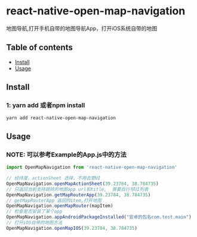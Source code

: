 # react-native-open-map-navigation
地图导航,打开手机自带的地图导航App，打开iOS系统自带的地图


## Table of contents
- [Install](#install)
- [Usage](#usage)

## Install
### 1: yarn add 或者npm install
`yarn add react-native-open-map-navigation  `


## Usage
### NOTE: 可以参考Example的App.js中的方法

```javascript
import OpenMapNavigation from 'react-native-open-map-navigation'

// 经纬度，actionSheet 选择，不用去管UI
OpenMapNavigation.openMapActionSheet(39.23784, 38.784735)
// 只返回当前支持跳转的地图app url和title,  需要自行写UI列表
OpenMapNavigation.getMapRouterApp(39.23784, 38.784735)
// getMapRouterApp 返回的item,打开地图
OpenMapNavigation.openMapRouter(mapItem)
// 检查是否安装了某个app
OpenMapNavigation.appAndroidPackageInstalled("安卓的包名com.test.main")
// 打开iOS自带的地图方法
OpenMapNavigation.openMapIOS(39.23784, 38.784735)
```

